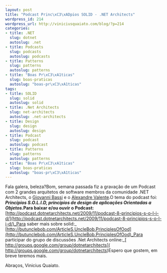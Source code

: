 ```yaml
--- 
layout: post
title: "Podcast Princ\xC3\xADpios SOLID - .NET Architects"
wordpress_id: 214
wordpress_url: http://viniciusquaiato.com/blog/?p=214
categories: 
- title: .NET
  slug: dotnet
  autoslug: .net
- title: Podcasts
  slug: podcasts
  autoslug: podcasts
- title: Patterns
  slug: patterns
  autoslug: patterns
- title: "Boas Pr\xC3\xA1ticas"
  slug: boas-praticas
  autoslug: "boas-pr\xC3\xA1ticas"
tags: 
- title: SOLID
  slug: solid
  autoslug: solid
- title: .Net Architects
  slug: net-architects
  autoslug: .net-architects
- title: Design
  slug: design
  autoslug: design
- title: Podcast
  slug: podcast
  autoslug: podcast
- title: Patterns
  slug: patterns
  autoslug: patterns
- title: "Boas Pr\xC3\xA1ticas"
  slug: boas-praticas
  autoslug: "boas-pr\xC3\xA1ticas"
---
```

Fala galera, beleza?Bom, semana passada fiz a gravação de um Podcast com 2 grandes arquitetos de software membros da comunidade .NET Architects, o [Giovanni Bassi](http://unplugged.giggio.net/) e o [Alexandre Valente](http://agvalente.wordpress.com/).O tema do podcast foi: _**Princípios S.O.L.I.D, princípios de design de aplicações Orientadas a Objetos.**_**Para baixar e/ou ouvir o Podcast:**[http://podcast.dotnetarchitects.net/2009/11/podcast-8-principios-s-o-l-i-d/](http://podcast.dotnetarchitects.net/2009/11/podcast-8-principios-s-o-l-i-d/)_Para saber mais sobre solid:_ [http://butunclebob.com/ArticleS.UncleBob.PrinciplesOfOod](http://butunclebob.com/ArticleS.UncleBob.PrinciplesOfOod)_Para participar do grupo de discussões .Net Architects online:_[ http://groups.google.com/group/dotnetarchitects]( http://groups.google.com/group/dotnetarchitects)Espero que gostem, em breve teremos mais.

Abraços,
Vinicius Quaiato.
